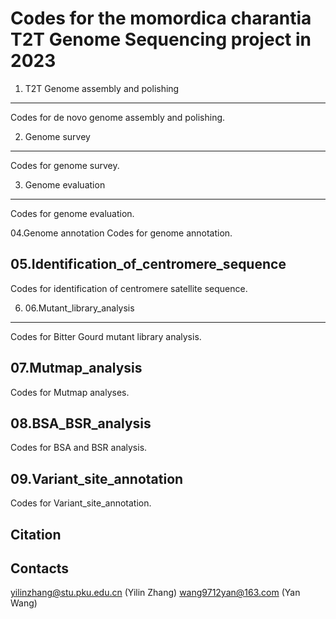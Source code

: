 Codes for the momordica charantia T2T Genome Sequencing project in 2023
===

01. T2T Genome assembly and polishing
---
Codes for de novo genome assembly and polishing.

02. Genome survey
----
Codes for genome survey.

03. Genome evaluation
---
Codes for genome evaluation.

04.Genome annotation
Codes for genome annotation.

05.Identification_of_centromere_sequence
---
Codes for identification of centromere satellite sequence.

06. 06.Mutant_library_analysis
---
Codes for Bitter Gourd mutant library analysis.

07.Mutmap_analysis
---
Codes for Mutmap analyses.

08.BSA_BSR_analysis
---
Codes for BSA and BSR analysis.

09.Variant_site_annotation
---
Codes for Variant_site_annotation.



Citation
---
Contacts
---
yilinzhang@stu.pku.edu.cn (Yilin Zhang)
wang9712yan@163.com (Yan Wang)
